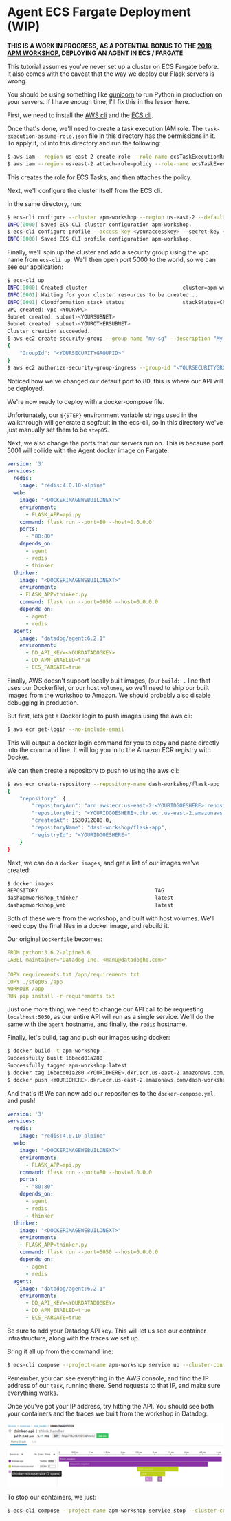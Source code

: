 # Agent ECS Fargate Deployment (WIP)

**THIS IS A WORK IN PROGRESS, AS A POTENTIAL BONUS TO THE [2018 APM WORKSHOP](https://github.com/burningion/dash-apm-workshop), DEPLOYING AN AGENT IN ECS / FARGATE**

This tutorial assumes you've never set up a cluster on ECS Fargate before. It also comes with the caveat that the way we deploy our Flask servers is wrong. 

You should be using something like [gunicorn](http://gunicorn.org/) to run Python in production on your servers. If I have enough time, I'll fix this in the lesson here.

First, we need to install the [AWS cli](https://aws.amazon.com/cli/) and the [ECS cli](https://docs.aws.amazon.com/AmazonECS/latest/developerguide/ECS_CLI_installation.html).

Once that's done, we'll need to create a task execution IAM role. The `task-execution-assume-role.json` file in this directory has the permissions in it. To apply it, `cd` into this directory and run the following:

```bash
$ aws iam --region us-east-2 create-role --role-name ecsTaskExecutionRole --assume-role-policy-document file://task-execution-assume-role.json
$ aws iam --region us-east-2 attach-role-policy --role-name ecsTaskExecutionRole --policy-arn arn:aws:iam::aws:policy/service-role/AmazonECSTaskExecutionRolePolicy
```

This creates the role for ECS Tasks, and then attaches the policy.

Next, we'll configure the cluster itself from the ECS cli.

In the same directory, run:

```bash
$ ecs-cli configure --cluster apm-workshop --region us-east-2 --default-launch-type FARGATE --config-name apm-workshop
INFO[0000] Saved ECS CLI cluster configuration apm-workshop.
$ ecs-cli configure profile --access-key <youraccesskey> --secret-key <yoursecretkey> --profile-name apm-workshop
INFO[0000] Saved ECS CLI profile configuration apm-workshop.
```

Finally, we'll spin up the cluster and add a security group using the vpc name from `ecs-cli up`. We'll then open port 5000 to the world, so we can see our application:

```bash
$ ecs-cli up
INFO[0000] Created cluster                               cluster=apm-workshop region=us-east-2
INFO[0001] Waiting for your cluster resources to be created... 
INFO[0001] Cloudformation stack status                   stackStatus=CREATE_IN_PROGRESS
VPC created: vpc-<YOURVPC>
Subnet created: subnet-<YOURSUBNET>
Subnet created: subnet-<YOUROTHERSUBNET>
Cluster creation succeeded.
$ aws ec2 create-security-group --group-name "my-sg" --description "My security group" --vpc-id "vpc-<YOURVPC>"
{
    "GroupId": "<YOURSECURITYGROUPID>"
}
$ aws ec2 authorize-security-group-ingress --group-id "<YOURSECURITYGROUPID>" --protocol tcp --port 80 --cidr 0.0.0.0/0
```

Noticed how we've changed our default port to 80, this is where our API will be deployed.

We're now ready to deploy with a docker-compose file.

Unfortunately, our `${STEP}` environment variable strings used in the walkthrough will generate a segfault in the ecs-cli, so in this directory we've just manually set them to be `step05`.

Next, we also change the ports that our servers run on. This is because port 5001 will collide with the Agent docker image on Fargate:

```yaml
version: '3'
services:
  redis:
    image: "redis:4.0.10-alpine"
  web:
    image: "<DOCKERIMAGEWEBUILDNEXT>"
    environment:
      - FLASK_APP=api.py
    command: flask run --port=80 --host=0.0.0.0
    ports:
      - "80:80"
    depends_on:
      - agent
      - redis
      - thinker
  thinker:
    image: "<DOCKERIMAGEWEBUILDNEXT>"
    environment:
    - FLASK_APP=thinker.py
    command: flask run --port=5050 --host=0.0.0.0
    depends_on:
      - agent
      - redis
  agent:
    image: "datadog/agent:6.2.1"
    environment:
      - DD_API_KEY=<YOURDATADOGKEY>
      - DD_APM_ENABLED=true
      - ECS_FARGATE=true
```

Finally, AWS doesn't support locally built images, (our `build: .` line that uses our Dockerfile), or our host `volumes`, so we'll need to ship our built images from the workshop to Amazon. We should probably also disable debugging in production.

But first, lets get a Docker login to push images using the aws cli:

```bash
$ aws ecr get-login --no-include-email
```

This will output a docker login command for you to copy and paste directly into the command line. It will log you in to the Amazon ECR registry with Docker.

We can then create a repository to push to using the aws cli:

```bash
$ aws ecr create-repository --repository-name dash-workshop/flask-app
{
    "repository": {
        "repositoryArn": "arn:aws:ecr:us-east-2:<YOURIDGOESHERE>:repository/dash-workshop/flask-app",
        "repositoryUri": "<YOURIDGOESHERE>.dkr.ecr.us-east-2.amazonaws.com/dash-workshop/flask-app",
        "createdAt": 1530912888.0,
        "repositoryName": "dash-workshop/flask-app",
        "registryId": "<YOURIDGOESHERE>"
    }
}
```

Next, we can do a `docker images`, and get a list of our images we've created:

```bash
$ docker images
REPOSITORY                                      TAG                                       IMAGE ID            CREATED             SIZE
dashapmworkshop_thinker                         latest                                    4080b18ca467        3 days ago          116MB
dashapmworkshop_web                             latest                                    4080b18ca467        3 days ago          116MB
```

Both of these were from the workshop, and built with host volumes. We'll need copy the final files in a docker image, and rebuild it.

Our original `Dockerfile` becomes:

```yaml
FROM python:3.6.2-alpine3.6
LABEL maintainer="Datadog Inc. <manu@datadoghq.com>"

COPY requirements.txt /app/requirements.txt
COPY ./step05 /app
WORKDIR /app
RUN pip install -r requirements.txt
```

Just one more thing, we need to change our API call to be requesting `localhost:5050`, as our entire API will run as a single service. We'll do the same with the `agent` hostname, and finally, the `redis` hostname.

Finally, let's build, tag and push our images using docker:

```bash
$ docker build -t apm-workshop .
Successfully built 16becd01a280
Successfully tagged apm-workshop:latest
$ docker tag 16becd01a280 <YOURIDHERE>.dkr.ecr.us-east-2.amazonaws.com/dash-workshop/flask-app
$ docker push <YOURIDHERE>.dkr.ecr.us-east-2.amazonaws.com/dash-workshop/flask-app
```

And that's it! We can now add our repositories to the `docker-compose.yml`, and push!

```yaml
version: '3'
services:
  redis:
    image: "redis:4.0.10-alpine"
  web:
    image: "<DOCKERIMAGEWEBUILDNEXT>"
    environment:
      - FLASK_APP=api.py
    command: flask run --port=80 --host=0.0.0.0
    ports:
      - "80:80"
    depends_on:
      - agent
      - redis
      - thinker
  thinker:
    image: "<DOCKERIMAGEWEBUILDNEXT>"
    environment:
    - FLASK_APP=thinker.py
    command: flask run --port=5050 --host=0.0.0.0
    depends_on:
      - agent
      - redis
  agent:
    image: "datadog/agent:6.2.1"
    environment:
      - DD_API_KEY=<YOURDATADOGKEY>
      - DD_APM_ENABLED=true
      - ECS_FARGATE=true
```

Be sure to add your Datadog API key. This will let us see our container infrastructure, along with the traces we set up.

Bring it all up from the command line:

```bash
$ ecs-cli compose --project-name apm-workshop service up --cluster-config apm-workshop
```

Remember, you can see everything in the AWS console, and find the IP address of our `task`, running there. Send requests to that IP, and make sure everything works.

Once you've got your IP address, try hitting the API. You should see both your containers and the traces we built from the workshop in Datadog:

![Datadog Traces](https://github.com/burningion/ecs-fargate-deployment-tutorial/raw/master/images/traces.png)

To stop our containers, we just:

```bash
$ ecs-cli compose --project-name apm-workshop service stop --cluster-config apm-workshop
```

